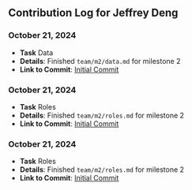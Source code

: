 ## Contribution Log for Jeffrey Deng

### October 21, 2024

- **Task** Data
- **Details**: Finished `team/m2/data.md` for milestone 2
- **Link to Commit**: [Initial Commit](https://github.com/johncle/CS326Team7/commit/77e66dcd282025d7128ca9f0e408ac1ad27d6bb7)

### October 21, 2024

- **Task** Roles
- **Details**: Finished `team/m2/roles.md` for milestone 2
- **Link to Commit**: [Initial Commit](https://github.com/johncle/CS326Team7/commit/d277b30b7f3049924648015d8f6586fce3c8d9fc)

### October 21, 2024

- **Task** Roles
- **Details**: Finished `team/m2/roles.md` for milestone 2
- **Link to Commit**: [Initial Commit](https://github.com/johncle/CS326Team7/commit/9144d9703d3ebeb0aedfcf54a03cad10d4a43171)
